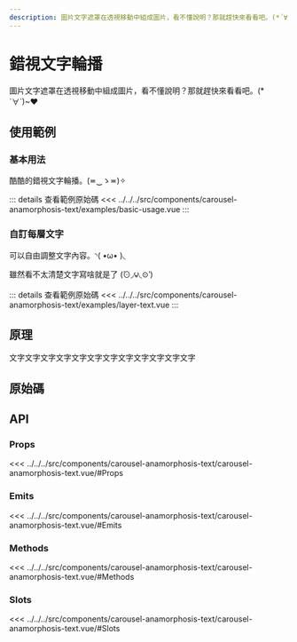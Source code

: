 ```yaml
---
description: 圖片文字遮罩在透視移動中組成圖片，看不懂說明？那就趕快來看看吧。(*´∀`)~♥
---
```


<script setup>
import SourceLinkList from '../../../src/components/source-link-list.vue'

import BasicUsage from '../../../src/components/carousel-anamorphosis-text/examples/basic-usage.vue'
import LayerText from '../../../src/components/carousel-anamorphosis-text/examples/layer-text.vue'
</script>

# 錯視文字輪播 <Badge type="info" text="carousel" />

圖片文字遮罩在透視移動中組成圖片，看不懂說明？那就趕快來看看吧。(*´∀`)~♥

## 使用範例

### 基本用法

酷酷的錯視文字輪播。(≖‿ゝ≖)✧

<basic-usage/>

::: details 查看範例原始碼
<<< ../../../src/components/carousel-anamorphosis-text/examples/basic-usage.vue
:::

### 自訂每層文字

可以自由調整文字內容。◝( •ω• )◟

<layer-text/>

雖然看不太清楚文字寫啥就是了 (́⊙◞౪◟⊙‵)

::: details 查看範例原始碼
<<< ../../../src/components/carousel-anamorphosis-text/examples/layer-text.vue
:::

## 原理

文字文字文字文字文字文字文字文字文字文字文字文字

## 原始碼

<source-link-list name="carousel-anamorphosis-text"/>

## API

### Props

<<< ../../../src/components/carousel-anamorphosis-text/carousel-anamorphosis-text.vue/#Props

### Emits

<<< ../../../src/components/carousel-anamorphosis-text/carousel-anamorphosis-text.vue/#Emits

### Methods

<<< ../../../src/components/carousel-anamorphosis-text/carousel-anamorphosis-text.vue/#Methods

### Slots

<<< ../../../src/components/carousel-anamorphosis-text/carousel-anamorphosis-text.vue/#Slots
